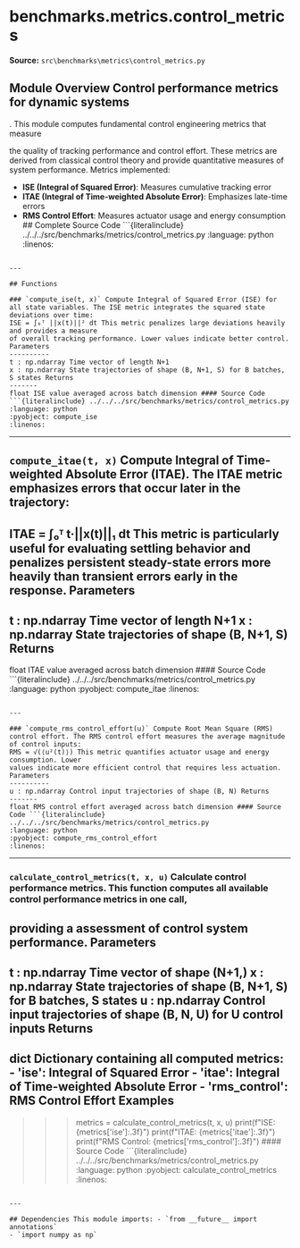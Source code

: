 # benchmarks.metrics.control_metrics

**Source:** `src\benchmarks\metrics\control_metrics.py`

## Module Overview Control performance metrics for dynamic systems

. This module computes fundamental control engineering metrics that measure


the quality of tracking performance and control effort. These metrics are
derived from classical control theory and provide quantitative measures
of system performance. Metrics implemented:
* **ISE (Integral of Squared Error)**: Measures cumulative tracking error
* **ITAE (Integral of Time-weighted Absolute Error)**: Emphasizes late-time errors
* **RMS Control Effort**: Measures actuator usage and energy consumption ## Complete Source Code ```{literalinclude} ../../../src/benchmarks/metrics/control_metrics.py
:language: python
:linenos:
```

---

## Functions

### `compute_ise(t, x)` Compute Integral of Squared Error (ISE) for all state variables. The ISE metric integrates the squared state deviations over time:
ISE = ∫₀ᵀ ||x(t)||² dt This metric penalizes large deviations heavily and provides a measure
of overall tracking performance. Lower values indicate better control. Parameters
----------
t : np.ndarray Time vector of length N+1
x : np.ndarray State trajectories of shape (B, N+1, S) for B batches, S states Returns
-------
float ISE value averaged across batch dimension #### Source Code ```{literalinclude} ../../../src/benchmarks/metrics/control_metrics.py
:language: python
:pyobject: compute_ise
:linenos:
```

---

## `compute_itae(t, x)` Compute Integral of Time-weighted Absolute Error (ITAE). The ITAE metric emphasizes errors that occur later in the trajectory:

ITAE = ∫₀ᵀ t·||x(t)||₁ dt This metric is particularly useful for evaluating settling behavior
and penalizes persistent steady-state errors more heavily than
transient errors early in the response. Parameters
----------
t : np.ndarray Time vector of length N+1
x : np.ndarray State trajectories of shape (B, N+1, S) Returns
-------
float ITAE value averaged across batch dimension #### Source Code ```{literalinclude} ../../../src/benchmarks/metrics/control_metrics.py
:language: python
:pyobject: compute_itae
:linenos:
```

---

### `compute_rms_control_effort(u)` Compute Root Mean Square (RMS) control effort. The RMS control effort measures the average magnitude of control inputs:
RMS = √(⟨u²(t)⟩) This metric quantifies actuator usage and energy consumption. Lower
values indicate more efficient control that requires less actuation. Parameters
----------
u : np.ndarray Control input trajectories of shape (B, N) Returns
-------
float RMS control effort averaged across batch dimension #### Source Code ```{literalinclude} ../../../src/benchmarks/metrics/control_metrics.py
:language: python
:pyobject: compute_rms_control_effort
:linenos:
```

---

### `calculate_control_metrics(t, x, u)` Calculate control performance metrics. This function computes all available control performance metrics in one call,

providing a assessment of control system performance. Parameters
----------
t : np.ndarray Time vector of shape (N+1,)
x : np.ndarray State trajectories of shape (B, N+1, S) for B batches, S states
u : np.ndarray Control input trajectories of shape (B, N, U) for U control inputs Returns
-------
dict Dictionary containing all computed metrics: - 'ise': Integral of Squared Error - 'itae': Integral of Time-weighted Absolute Error - 'rms_control': RMS Control Effort Examples
--------
>>> metrics = calculate_control_metrics(t, x, u)
>>> print(f"ISE: {metrics['ise']:.3f}")
>>> print(f"ITAE: {metrics['itae']:.3f}")
>>> print(f"RMS Control: {metrics['rms_control']:.3f}") #### Source Code ```{literalinclude} ../../../src/benchmarks/metrics/control_metrics.py
:language: python
:pyobject: calculate_control_metrics
:linenos:
```

---

## Dependencies This module imports: - `from __future__ import annotations`
- `import numpy as np`
